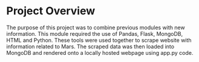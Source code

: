 # Project Overview

The purpose of this project was to combine previous modules with new information. This module required the use of Pandas, Flask, MongoDB, HTML and Python. These tools were used together to scrape website with information related to Mars. The scraped data was then loaded into MongoDB and rendered onto a locally hosted webpage using app.py code.